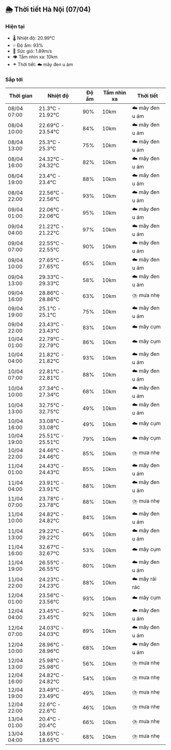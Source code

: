 ## 🌦️ Thời tiết Hà Nội (07/04)

### Hiện tại

- 🌡️ Nhiệt độ: 20.99℃
- 💦 Độ ẩm: 93%
- 💨 Sức gió: 1.89m/s
- 👁️ Tầm nhìn xa: 10km
- ☂️ Thời tiết: ☁️ mây đen u ám

### Sắp tới

| Thời gian | Nhiệt độ | Độ ẩm | Tầm nhìn xa | Thời tiết |
| --- | --- | --- | --- | --- |
| 08/04 07:00 | 21.3℃ - 21.92℃ | 90% | 10km | ☁️ mây đen u ám |
| 08/04 10:00 | 22.69℃ - 23.54℃ | 84% | 10km | ☁️ mây đen u ám |
| 08/04 13:00 | 25.3℃ - 25.3℃ | 75% | 10km | ☁️ mây đen u ám |
| 08/04 16:00 | 24.32℃ - 24.32℃ | 82% | 10km | ☁️ mây đen u ám |
| 08/04 19:00 | 23.4℃ - 23.4℃ | 88% | 10km | ☁️ mây đen u ám |
| 08/04 22:00 | 22.56℃ - 22.56℃ | 93% | 10km | ☁️ mây đen u ám |
| 09/04 01:00 | 22.06℃ - 22.06℃ | 95% | 10km | ☁️ mây đen u ám |
| 09/04 04:00 | 21.22℃ - 21.22℃ | 97% | 10km | ☁️ mây đen u ám |
| 09/04 07:00 | 22.55℃ - 22.55℃ | 90% | 10km | ☁️ mây đen u ám |
| 09/04 10:00 | 27.65℃ - 27.65℃ | 65% | 10km | ☁️ mây đen u ám |
| 09/04 13:00 | 29.33℃ - 29.33℃ | 58% | 10km | ☁️ mây đen u ám |
| 09/04 16:00 | 28.86℃ - 28.86℃ | 63% | 10km | ⛈️ mưa nhẹ |
| 09/04 19:00 | 25.1℃ - 25.1℃ | 75% | 10km | ☁️ mây đen u ám |
| 09/04 22:00 | 23.43℃ - 23.43℃ | 83% | 10km | ☁️ mây cụm |
| 10/04 01:00 | 22.79℃ - 22.79℃ | 86% | 10km | ☁️ mây cụm |
| 10/04 04:00 | 21.82℃ - 21.82℃ | 93% | 10km | ☁️ mây đen u ám |
| 10/04 07:00 | 22.81℃ - 22.81℃ | 88% | 10km | ☁️ mây đen u ám |
| 10/04 10:00 | 27.34℃ - 27.34℃ | 68% | 10km | ☁️ mây đen u ám |
| 10/04 13:00 | 32.75℃ - 32.75℃ | 49% | 10km | ☁️ mây đen u ám |
| 10/04 16:00 | 33.08℃ - 33.08℃ | 49% | 10km | ☁️ mây cụm |
| 10/04 19:00 | 25.51℃ - 25.51℃ | 79% | 10km | ☁️ mây cụm |
| 10/04 22:00 | 24.46℃ - 24.46℃ | 85% | 10km | ⛈️ mưa nhẹ |
| 11/04 01:00 | 24.43℃ - 24.43℃ | 85% | 10km | ☁️ mây đen u ám |
| 11/04 04:00 | 23.91℃ - 23.91℃ | 88% | 10km | ☁️ mây đen u ám |
| 11/04 07:00 | 23.78℃ - 23.78℃ | 88% | 10km | ⛈️ mưa nhẹ |
| 11/04 10:00 | 24.82℃ - 24.82℃ | 84% | 10km | ☁️ mây đen u ám |
| 11/04 13:00 | 29.22℃ - 29.22℃ | 66% | 10km | ☁️ mây đen u ám |
| 11/04 16:00 | 32.67℃ - 32.67℃ | 53% | 10km | ☁️ mây cụm |
| 11/04 19:00 | 26.55℃ - 26.55℃ | 80% | 10km | ☁️ mây đen u ám |
| 11/04 22:00 | 24.23℃ - 24.23℃ | 88% | 10km | ☁️ mây rải rác |
| 12/04 01:00 | 23.56℃ - 23.56℃ | 93% | 10km | ☁️ mây cụm |
| 12/04 04:00 | 23.45℃ - 23.45℃ | 92% | 10km | ☁️ mây đen u ám |
| 12/04 07:00 | 24.03℃ - 24.03℃ | 89% | 10km | ☁️ mây đen u ám |
| 12/04 10:00 | 28.96℃ - 28.96℃ | 68% | 10km | ☁️ mây đen u ám |
| 12/04 13:00 | 25.98℃ - 25.98℃ | 56% | 10km | ⛈️ mưa nhẹ |
| 12/04 16:00 | 24.82℃ - 24.82℃ | 54% | 10km | ⛈️ mưa nhẹ |
| 12/04 19:00 | 23.49℃ - 23.49℃ | 49% | 10km | ⛈️ mưa nhẹ |
| 12/04 22:00 | 22.6℃ - 22.6℃ | 46% | 10km | ⛈️ mưa nhẹ |
| 13/04 01:00 | 20.4℃ - 20.4℃ | 66% | 10km | ⛈️ mưa nhẹ |
| 13/04 04:00 | 18.65℃ - 18.65℃ | 68% | 10km | ⛈️ mưa nhẹ |
